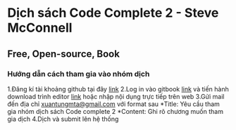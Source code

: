 Dịch sách Code Complete 2 - Steve McConnell
===========================================
Free, Open-source, Book
-----------------------
### Hướng dẫn cách tham gia vào nhóm dịch
  1.Đăng kí tài khoảng github tại đây [link](https://github.com)
  2.Log in vào gitbook [link](https://www.gitbook.com) và tiến hành download trình editor [link](https://www.gitbook.com/editor) hoặc nhập nội dụng trực tiếp trên web
  3.Gửi mail đến địa chỉ xuantungmta@gmail.com với format sau
  *Title: Yêu cầu tham gia nhóm dịch sách Code complete 2
  *Content: Ghi rõ chương muốn tham gia dịch
  4.Dịch và submit lên hệ thống
